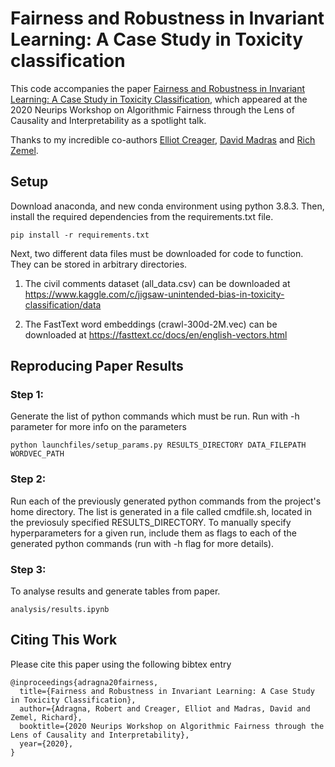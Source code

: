# Fairness and Robustness in Invariant Learning: A Case Study in Toxicity classification

This code accompanies the paper [Fairness and Robustness in Invariant Learning: A Case Study in Toxicity Classification](https://arxiv.org/abs/2011.06485), which appeared at the 2020 Neurips Workshop on Algorithmic Fairness through the Lens of Causality and Interpretability as a spotlight talk. 

Thanks to my incredible co-authors [Elliot Creager](https://github.com/ecreager/), [David Madras](https://github.com/dmadras) and [Rich Zemel](https://www.cs.toronto.edu/~zemel/inquiry/home.php). 

## Setup 
Download anaconda, and new conda environment using python 3.8.3. Then, install the required dependencies from the requirements.txt file. 
```
pip install -r requirements.txt
``` 

Next, two different data files must be downloaded for code to function. They can be stored in arbitrary directories.  

1. The civil comments dataset (all_data.csv) can be downloaded at https://www.kaggle.com/c/jigsaw-unintended-bias-in-toxicity-classification/data

2. The FastText word embeddings (crawl-300d-2M.vec) can be downloaded at https://fasttext.cc/docs/en/english-vectors.html


## Reproducing Paper Results 

### Step 1: 
Generate the list of python commands which must be run. Run with -h parameter for more info on the parameters 
```
python launchfiles/setup_params.py RESULTS_DIRECTORY DATA_FILEPATH WORDVEC_PATH
```

### Step 2: 
Run each of the previously generated python commands from the project's home directory. The list is generated in a file called cmdfile.sh, located in the previosuly specified RESULTS_DIRECTORY. To manually specify hyperparameters for a given run, include them as flags to each of the generated python commands (run with -h flag for more details).

### Step 3:
To analyse results and generate tables from paper. 
```
analysis/results.ipynb 
```

## Citing This Work 
Please cite this paper using the following bibtex entry 
```
@inproceedings{adragna20fairness,
  title={Fairness and Robustness in Invariant Learning: A Case Study in Toxicity Classification},
  author={Adragna, Robert and Creager, Elliot and Madras, David and Zemel, Richard},
  booktitle={2020 Neurips Workshop on Algorithmic Fairness through the Lens of Causality and Interpretability},
  year={2020},
}
```
